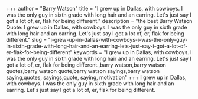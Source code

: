 +++
author = "Barry Watson"
title = "I grew up in Dallas, with cowboys. I was the only guy in sixth grade with long hair and an earring. Let's just say I got a lot of, er, flak for being different."
description = "the best Barry Watson Quote: I grew up in Dallas, with cowboys. I was the only guy in sixth grade with long hair and an earring. Let's just say I got a lot of, er, flak for being different."
slug = "i-grew-up-in-dallas-with-cowboys-i-was-the-only-guy-in-sixth-grade-with-long-hair-and-an-earring-lets-just-say-i-got-a-lot-of-er-flak-for-being-different"
keywords = "I grew up in Dallas, with cowboys. I was the only guy in sixth grade with long hair and an earring. Let's just say I got a lot of, er, flak for being different.,barry watson,barry watson quotes,barry watson quote,barry watson sayings,barry watson saying,quotes, sayings,quote, saying, motivation"
+++
I grew up in Dallas, with cowboys. I was the only guy in sixth grade with long hair and an earring. Let's just say I got a lot of, er, flak for being different.
